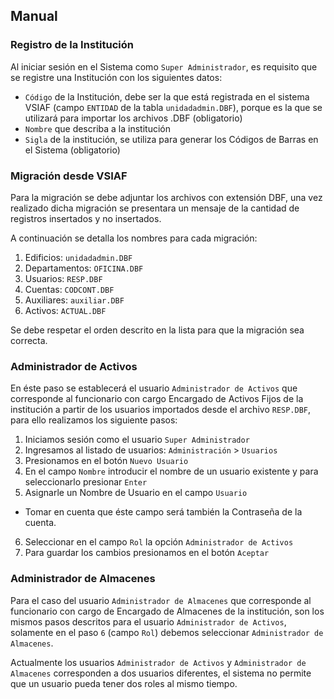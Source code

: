 ## Manual

### Registro de la Institución

Al iniciar sesión en el Sistema como `Super Administrador`, es requisito que se registre una Institución con los siguientes datos:

* `Código` de la Institución, debe ser la que está registrada en el sistema VSIAF (campo `ENTIDAD` de la tabla `unidadadmin.DBF`), porque es la que se utilizará para importar los archivos .DBF (obligatorio)
* `Nombre` que describa a la institución
* `Sigla` de la institución, se utiliza para generar los Códigos de Barras en el Sistema (obligatorio)

### Migración desde VSIAF

Para la migración se debe adjuntar los archivos con extensión DBF, una vez realizado dicha migración se presentara un mensaje de la cantidad de registros insertados y no insertados.

A continuación se detalla los nombres para cada migración:

1. Edificios: `unidadadmin.DBF`
2. Departamentos: `OFICINA.DBF`
3. Usuarios: `RESP.DBF`
4. Cuentas: `CODCONT.DBF`
5. Auxiliares: `auxiliar.DBF`
6. Activos: `ACTUAL.DBF`

Se debe respetar el orden descrito en la lista para que la migración sea correcta.

### Administrador de Activos

En éste paso se establecerá el usuario `Administrador de Activos` que corresponde al funcionario con cargo Encargado de Activos Fijos de la institución a partir de los usuarios importados desde el archivo `RESP.DBF`, para ello realizamos los siguiente pasos:

1. Iniciamos sesión como el usuario `Super Administrador`
2. Ingresamos al listado de usuarios: `Administración` > `Usuarios`
3. Presionamos en el botón `Nuevo Usuario`
4. En el campo `Nombre` introducir el nombre de un usuario existente y para seleccionarlo presionar `Enter`
5. Asignarle un Nombre de Usuario en el campo `Usuario`
  * Tomar en cuenta que éste campo será también la Contraseña de la cuenta.
6. Seleccionar en el campo `Rol` la opción `Administrador de Activos`
7. Para guardar los cambios presionamos en el botón `Aceptar`

### Administrador de Almacenes

Para el caso del usuario `Administrador de Almacenes` que corresponde al funcionario con cargo de Encargado de Almacenes de la institución, son los mismos pasos descritos para el usuario `Administrador de Activos`, solamente en el paso `6` (campo `Rol`) debemos seleccionar `Administrador de Almacenes`.

Actualmente los usuarios `Administrador de Activos` y `Administrador de Almacenes` corresponden a dos usuarios diferentes, el sistema no permite que un usuario pueda tener dos roles al mismo tiempo.
